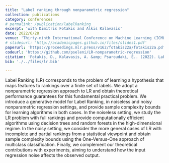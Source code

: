 ```yaml
---
title: "Label ranking through nonparametric regression"
collection: publications
category: conferences
# permalink: /publication/labelRanking
excerpt: 'with Dimitris Fotakis and Alkis Kalavasis'
date: 2022/6/28
venue: 'Thirty-ninth International Conference on Machine Learning (ICML 2022)'
# slidesurl: 'http://academicpages.github.io/files/slides1.pdf'
paperurl: 'https://proceedings.mlr.press/v162/fotakis22a/fotakis22a.pdf'
codeurl: 'https://github.com/pseleni/LR-nonparametric-regression'
citation: 'Fotakis, D., Kalavasis, A. &amp; Psaroudaki, E.. (2022). Label Ranking through Nonparametric Regression. <i>Proceedings of the 39th International Conference on Machine Learning</i>, in <i>Proceedings of Machine Learning Research</i> 162:6622-6659 Available from https://proceedings.mlr.press/v162/fotakis22a.html.'
bib: './../files/lr.bib'

---
```


Label Ranking (LR) corresponds to the problem of learning a hypothesis that maps features to rankings over a finite set of labels. We adopt a nonparametric regression approach to LR and obtain theoretical performance guarantees for this fundamental practical problem. We introduce a generative model for Label Ranking, in noiseless and noisy nonparametric regression settings, and provide sample complexity bounds for learning algorithms in both cases. In the noiseless setting, we study the LR problem with full rankings and provide computationally efficient algorithms using decision trees and random forests in the high-dimensional regime. In the noisy setting, we consider the more general cases of LR with incomplete and partial rankings from a statistical viewpoint and obtain sample complexity bounds using the One-Versus-One approach of multiclass classification. Finally, we complement our theoretical contributions with experiments, aiming to understand how the input regression noise affects the observed output.